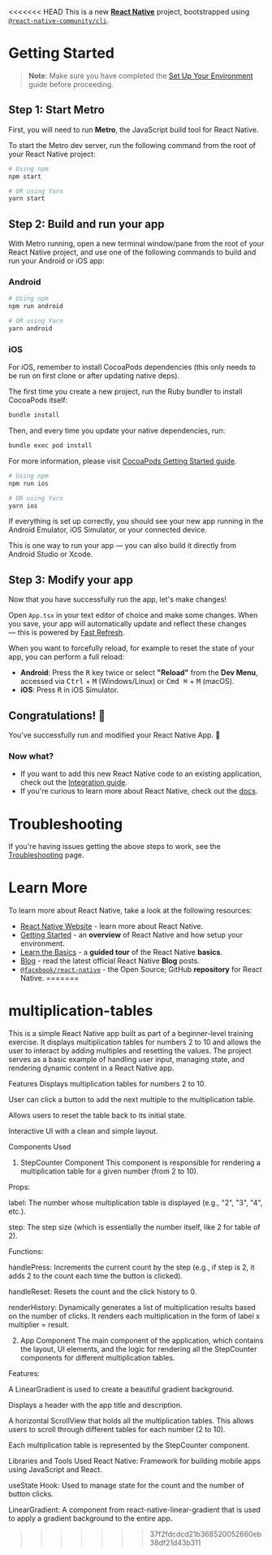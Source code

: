<<<<<<< HEAD
This is a new [**React Native**](https://reactnative.dev) project, bootstrapped using [`@react-native-community/cli`](https://github.com/react-native-community/cli).

# Getting Started

> **Note**: Make sure you have completed the [Set Up Your Environment](https://reactnative.dev/docs/set-up-your-environment) guide before proceeding.

## Step 1: Start Metro

First, you will need to run **Metro**, the JavaScript build tool for React Native.

To start the Metro dev server, run the following command from the root of your React Native project:

```sh
# Using npm
npm start

# OR using Yarn
yarn start
```

## Step 2: Build and run your app

With Metro running, open a new terminal window/pane from the root of your React Native project, and use one of the following commands to build and run your Android or iOS app:

### Android

```sh
# Using npm
npm run android

# OR using Yarn
yarn android
```

### iOS

For iOS, remember to install CocoaPods dependencies (this only needs to be run on first clone or after updating native deps).

The first time you create a new project, run the Ruby bundler to install CocoaPods itself:

```sh
bundle install
```

Then, and every time you update your native dependencies, run:

```sh
bundle exec pod install
```

For more information, please visit [CocoaPods Getting Started guide](https://guides.cocoapods.org/using/getting-started.html).

```sh
# Using npm
npm run ios

# OR using Yarn
yarn ios
```

If everything is set up correctly, you should see your new app running in the Android Emulator, iOS Simulator, or your connected device.

This is one way to run your app — you can also build it directly from Android Studio or Xcode.

## Step 3: Modify your app

Now that you have successfully run the app, let's make changes!

Open `App.tsx` in your text editor of choice and make some changes. When you save, your app will automatically update and reflect these changes — this is powered by [Fast Refresh](https://reactnative.dev/docs/fast-refresh).

When you want to forcefully reload, for example to reset the state of your app, you can perform a full reload:

- **Android**: Press the <kbd>R</kbd> key twice or select **"Reload"** from the **Dev Menu**, accessed via <kbd>Ctrl</kbd> + <kbd>M</kbd> (Windows/Linux) or <kbd>Cmd ⌘</kbd> + <kbd>M</kbd> (macOS).
- **iOS**: Press <kbd>R</kbd> in iOS Simulator.

## Congratulations! :tada:

You've successfully run and modified your React Native App. :partying_face:

### Now what?

- If you want to add this new React Native code to an existing application, check out the [Integration guide](https://reactnative.dev/docs/integration-with-existing-apps).
- If you're curious to learn more about React Native, check out the [docs](https://reactnative.dev/docs/getting-started).

# Troubleshooting

If you're having issues getting the above steps to work, see the [Troubleshooting](https://reactnative.dev/docs/troubleshooting) page.

# Learn More

To learn more about React Native, take a look at the following resources:

- [React Native Website](https://reactnative.dev) - learn more about React Native.
- [Getting Started](https://reactnative.dev/docs/environment-setup) - an **overview** of React Native and how setup your environment.
- [Learn the Basics](https://reactnative.dev/docs/getting-started) - a **guided tour** of the React Native **basics**.
- [Blog](https://reactnative.dev/blog) - read the latest official React Native **Blog** posts.
- [`@facebook/react-native`](https://github.com/facebook/react-native) - the Open Source; GitHub **repository** for React Native.
=======
# multiplication-tables

This is a simple React Native app built as part of a beginner-level training exercise. It displays multiplication tables for numbers 2 to 10 and allows the user to interact by adding multiples and resetting the values. The project serves as a basic example of handling user input, managing state, and rendering dynamic content in a React Native app.

Features
Displays multiplication tables for numbers 2 to 10.

User can click a button to add the next multiple to the multiplication table.

Allows users to reset the table back to its initial state.

Interactive UI with a clean and simple layout.

Components Used
1. StepCounter Component
This component is responsible for rendering a multiplication table for a given number (from 2 to 10).

Props:

label: The number whose multiplication table is displayed (e.g., "2", "3", "4", etc.).

step: The step size (which is essentially the number itself, like 2 for table of 2).

Functions:

handlePress: Increments the current count by the step (e.g., if step is 2, it adds 2 to the count each time the button is clicked).

handleReset: Resets the count and the click history to 0.

renderHistory: Dynamically generates a list of multiplication results based on the number of clicks. It renders each multiplication in the form of label x multiplier = result.

2. App Component
The main component of the application, which contains the layout, UI elements, and the logic for rendering all the StepCounter components for different multiplication tables.

Features:

A LinearGradient is used to create a beautiful gradient background.

Displays a header with the app title and description.

A horizontal ScrollView that holds all the multiplication tables. This allows users to scroll through different tables for each number (2 to 10).

Each multiplication table is represented by the StepCounter component.

Libraries and Tools Used
React Native: Framework for building mobile apps using JavaScript and React.

useState Hook: Used to manage state for the count and the number of button clicks.

LinearGradient: A component from react-native-linear-gradient that is used to apply a gradient background to the entire app.
>>>>>>> 37f2fdcdcd21b368520052660eb38df21d43b311
